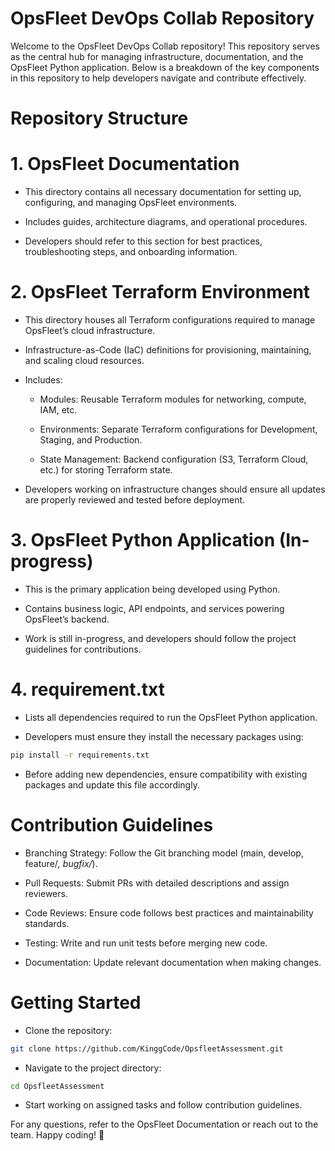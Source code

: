 # OpsFleet DevOps Collab Repository

Welcome to the OpsFleet DevOps Collab repository! This repository serves as the central hub for managing infrastructure, documentation, and the OpsFleet Python application. Below is a breakdown of the key components in this repository to help developers navigate and contribute effectively.

# Repository Structure

# 1. OpsFleet Documentation

- This directory contains all necessary documentation for setting up, configuring, and managing OpsFleet environments.

- Includes guides, architecture diagrams, and operational procedures.

- Developers should refer to this section for best practices, troubleshooting steps, and onboarding information.


# 2. OpsFleet Terraform Environment

- This directory houses all Terraform configurations required to manage OpsFleet’s cloud infrastructure.

- Infrastructure-as-Code (IaC) definitions for provisioning, maintaining, and scaling cloud resources.

- Includes:

    - Modules: Reusable Terraform modules for networking, compute, IAM, etc.

    - Environments: Separate Terraform configurations for Development, Staging, and Production.

    - State Management: Backend configuration (S3, Terraform Cloud, etc.) for storing Terraform state.

- Developers working on infrastructure changes should ensure all updates are properly reviewed and tested before deployment.

# 3. OpsFleet Python Application (In-progress)

- This is the primary application being developed using Python.

- Contains business logic, API endpoints, and services powering OpsFleet’s backend.

- Work is still in-progress, and developers should follow the project guidelines for contributions.

# 4. requirement.txt

- Lists all dependencies required to run the OpsFleet Python application.

- Developers must ensure they install the necessary packages using:

```sh
pip install -r requirements.txt
```

- Before adding new dependencies, ensure compatibility with existing packages and update this file accordingly.


# Contribution Guidelines

- Branching Strategy: Follow the Git branching model (main, develop, feature/*, bugfix/*).

- Pull Requests: Submit PRs with detailed descriptions and assign reviewers.

- Code Reviews: Ensure code follows best practices and maintainability standards.

- Testing: Write and run unit tests before merging new code.

- Documentation: Update relevant documentation when making changes.

# Getting Started

- Clone the repository:
```sh
git clone https://github.com/KinggCode/OpsfleetAssessment.git
```

- Navigate to the project directory:
```sh
cd OpsfleetAssessment
```

- Start working on assigned tasks and follow contribution guidelines.

For any questions, refer to the OpsFleet Documentation or reach out to the team. Happy coding! 🚀